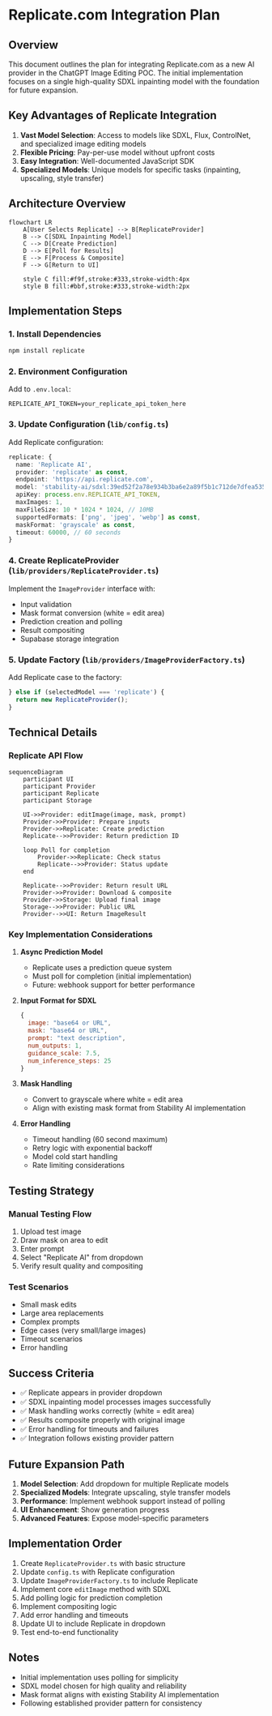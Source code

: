 # Replicate.com Integration Plan

## Overview
This document outlines the plan for integrating Replicate.com as a new AI provider in the ChatGPT Image Editing POC. The initial implementation focuses on a single high-quality SDXL inpainting model with the foundation for future expansion.

## Key Advantages of Replicate Integration
1. **Vast Model Selection**: Access to models like SDXL, Flux, ControlNet, and specialized image editing models
2. **Flexible Pricing**: Pay-per-use model without upfront costs
3. **Easy Integration**: Well-documented JavaScript SDK
4. **Specialized Models**: Unique models for specific tasks (inpainting, upscaling, style transfer)

## Architecture Overview

```mermaid
flowchart LR
    A[User Selects Replicate] --> B[ReplicateProvider]
    B --> C[SDXL Inpainting Model]
    C --> D[Create Prediction]
    D --> E[Poll for Results]
    E --> F[Process & Composite]
    F --> G[Return to UI]
    
    style C fill:#f9f,stroke:#333,stroke-width:4px
    style B fill:#bbf,stroke:#333,stroke-width:2px
```

## Implementation Steps

### 1. Install Dependencies
```bash
npm install replicate
```

### 2. Environment Configuration
Add to `.env.local`:
```env
REPLICATE_API_TOKEN=your_replicate_api_token_here
```

### 3. Update Configuration (`lib/config.ts`)
Add Replicate configuration:
```typescript
replicate: {
  name: 'Replicate AI',
  provider: 'replicate' as const,
  endpoint: 'https://api.replicate.com',
  model: 'stability-ai/sdxl:39ed52f2a78e934b3ba6e2a89f5b1c712de7dfea535525255b1aa35c5565e08b',
  apiKey: process.env.REPLICATE_API_TOKEN,
  maxImages: 1,
  maxFileSize: 10 * 1024 * 1024, // 10MB
  supportedFormats: ['png', 'jpeg', 'webp'] as const,
  maskFormat: 'grayscale' as const,
  timeout: 60000, // 60 seconds
}
```

### 4. Create ReplicateProvider (`lib/providers/ReplicateProvider.ts`)
Implement the `ImageProvider` interface with:
- Input validation
- Mask format conversion (white = edit area)
- Prediction creation and polling
- Result compositing
- Supabase storage integration

### 5. Update Factory (`lib/providers/ImageProviderFactory.ts`)
Add Replicate case to the factory:
```typescript
} else if (selectedModel === 'replicate') {
  return new ReplicateProvider();
}
```

## Technical Details

### Replicate API Flow
```mermaid
sequenceDiagram
    participant UI
    participant Provider
    participant Replicate
    participant Storage
    
    UI->>Provider: editImage(image, mask, prompt)
    Provider->>Provider: Prepare inputs
    Provider->>Replicate: Create prediction
    Replicate-->>Provider: Return prediction ID
    
    loop Poll for completion
        Provider->>Replicate: Check status
        Replicate-->>Provider: Status update
    end
    
    Replicate-->>Provider: Return result URL
    Provider->>Provider: Download & composite
    Provider->>Storage: Upload final image
    Storage-->>Provider: Public URL
    Provider-->>UI: Return ImageResult
```

### Key Implementation Considerations

1. **Async Prediction Model**
   - Replicate uses a prediction queue system
   - Must poll for completion (initial implementation)
   - Future: webhook support for better performance

2. **Input Format for SDXL**
   ```javascript
   {
     image: "base64 or URL",
     mask: "base64 or URL", 
     prompt: "text description",
     num_outputs: 1,
     guidance_scale: 7.5,
     num_inference_steps: 25
   }
   ```

3. **Mask Handling**
   - Convert to grayscale where white = edit area
   - Align with existing mask format from Stability AI implementation

4. **Error Handling**
   - Timeout handling (60 second maximum)
   - Retry logic with exponential backoff
   - Model cold start handling
   - Rate limiting considerations

## Testing Strategy

### Manual Testing Flow
1. Upload test image
2. Draw mask on area to edit
3. Enter prompt
4. Select "Replicate AI" from dropdown
5. Verify result quality and compositing

### Test Scenarios
- Small mask edits
- Large area replacements
- Complex prompts
- Edge cases (very small/large images)
- Timeout scenarios
- Error handling

## Success Criteria
- ✅ Replicate appears in provider dropdown
- ✅ SDXL inpainting model processes images successfully
- ✅ Mask handling works correctly (white = edit area)
- ✅ Results composite properly with original image
- ✅ Error handling for timeouts and failures
- ✅ Integration follows existing provider pattern

## Future Expansion Path
1. **Model Selection**: Add dropdown for multiple Replicate models
2. **Specialized Models**: Integrate upscaling, style transfer models
3. **Performance**: Implement webhook support instead of polling
4. **UI Enhancement**: Show generation progress
5. **Advanced Features**: Expose model-specific parameters

## Implementation Order
1. Create `ReplicateProvider.ts` with basic structure
2. Update `config.ts` with Replicate configuration
3. Update `ImageProviderFactory.ts` to include Replicate
4. Implement core `editImage` method with SDXL
5. Add polling logic for prediction completion
6. Implement compositing logic
7. Add error handling and timeouts
8. Update UI to include Replicate in dropdown
9. Test end-to-end functionality

## Notes
- Initial implementation uses polling for simplicity
- SDXL model chosen for high quality and reliability
- Mask format aligns with existing Stability AI implementation
- Following established provider pattern for consistency